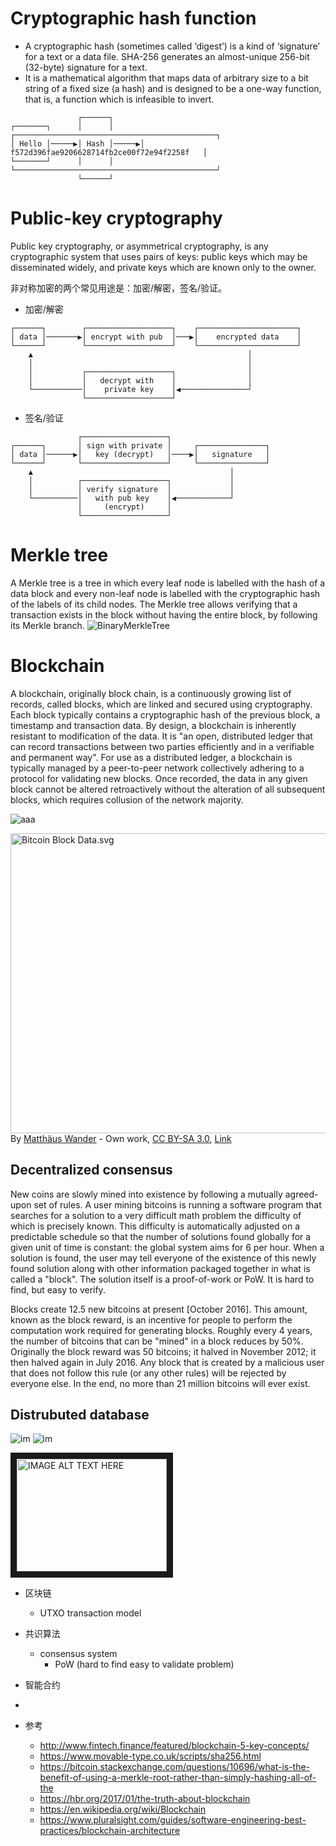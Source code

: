 # Cryptographic hash function
- A cryptographic hash (sometimes called ‘digest’) is a kind of ‘signature’ for a text or a data file. SHA-256 generates an almost-unique 256-bit (32-byte) signature for a text.
- It is a mathematical algorithm that maps data of arbitrary size to a bit string of a fixed size (a hash) and is designed to be a one-way function, that is, a function which is infeasible to invert.

```
               ┌──────┐                                                     
┌───────┐      │      │      ┌─────────────────────────────────────────────┐
│ Hello │─────▶│ Hash │─────▶│  f572d396fae9206628714fb2ce00f72e94f2258f   │
└───────┘      │      │      └─────────────────────────────────────────────┘
               └──────┘                                                     
```

# Public-key cryptography
Public key cryptography, or asymmetrical cryptography, is any cryptographic system that uses pairs of keys: public keys which may be disseminated widely, and private keys which are known only to the owner. 


非对称加密的两个常见用途是：加密/解密，签名/验证。

- 加密/解密
```
┌──────┐        ┌───────────────────┐    ┌──────────────────────┐
│ data │───────▶│ encrypt with pub  │───▶│    encrypted data    │
└──────┘        └───────────────────┘    └──────────────────────┘
    ▲                                                │           
    │                                                │           
    │           ┌───────────────────┐                │           
    │           │   decrypt with    │                │           
    └───────────│    private key    │◀───────────────┘           
                └───────────────────┘                            
```

- 签名/验证
```
               ┌───────────────────┐                      
┌──────┐       │ sign with private │     ┌───────────────┐
│ data │──────▶│   key (decrypt)   │────▶│   signature   │
└──────┘       └───────────────────┘     └───────────────┘
    ▲                                            │        
    │          ┌───────────────────┐             │        
    │          │ verify signature  │             │        
    └──────────│   with pub key    │◀────────────┘        
               │     (encrypt)     │                      
               └───────────────────┘                      
```
# Merkle tree
A Merkle tree is a tree in which every leaf node is labelled with the hash of a data block and every non-leaf node is labelled with the cryptographic hash of the labels of its child nodes.
The Merkle tree allows verifying that a transaction exists in the block without having the entire block, by following its Merkle branch.
![BinaryMerkleTree](https://ds055uzetaobb.cloudfront.net/image_optimizer/7bd6fe56d9088a8efe8d22aaf9e47cb10d18ba9d.png)

# Blockchain
A blockchain, originally block chain, is a continuously growing list of records, called blocks, which are linked and secured using cryptography. Each block typically contains a cryptographic hash of the previous block, a timestamp and transaction data. By design, a blockchain is inherently resistant to modification of the data. It is "an open, distributed ledger that can record transactions between two parties efficiently and in a verifiable and permanent way". For use as a distributed ledger, a blockchain is typically managed by a peer-to-peer network collectively adhering to a protocol for validating new blocks. Once recorded, the data in any given block cannot be altered retroactively without the alteration of all subsequent blocks, which requires collusion of the network majority.

![aaa](https://upload.wikimedia.org/wikipedia/commons/thumb/9/98/Blockchain.svg/226px-Blockchain.svg.png)

<p><a href="https://commons.wikimedia.org/wiki/File:Bitcoin_Block_Data.svg#/media/File:Bitcoin_Block_Data.svg"><img src="https://upload.wikimedia.org/wikipedia/commons/5/55/Bitcoin_Block_Data.svg" alt="Bitcoin Block Data.svg" height="480" width="640"></a><br>By <a href="//commons.wikimedia.org/wiki/User:Matth%C3%A4us_Wander" title="User:Matthäus Wander">Matthäus Wander</a> - <span class="int-own-work" lang="en">Own work</span>, <a href="https://creativecommons.org/licenses/by-sa/3.0" title="Creative Commons Attribution-Share Alike 3.0">CC BY-SA 3.0</a>, <a href="https://commons.wikimedia.org/w/index.php?curid=26816920">Link</a></p>


## Decentralized consensus

New coins are slowly mined into existence by following a mutually agreed-upon set of rules. A user mining bitcoins is running a software program that searches for a solution to a very difficult math problem the difficulty of which is precisely known. This difficulty is automatically adjusted on a predictable schedule so that the number of solutions found globally for a given unit of time is constant: the global system aims for 6 per hour. When a solution is found, the user may tell everyone of the existence of this newly found solution along with other information packaged together in what is called a "block". The solution itself is a proof-of-work or PoW. It is hard to find, but easy to verify.

Blocks create 12.5 new bitcoins at present [October 2016]. This amount, known as the block reward, is an incentive for people to perform the computation work required for generating blocks. Roughly every 4 years, the number of bitcoins that can be "mined" in a block reduces by 50%. Originally the block reward was 50 bitcoins; it halved in November 2012; it then halved again in July 2016. Any block that is created by a malicious user that does not follow this rule (or any other rules) will be rejected by everyone else. In the end, no more than 21 million bitcoins will ever exist.


## Distrubuted database

![im](https://en.wikipedia.org/wiki/File:Public-key-crypto-1.svg)
![im](https://octodex.github.com/images/yaktocat.png)

<a href="http://www.youtube.com/watch?feature=player_embedded&v=YOUTUBE_VIDEO_ID_HERE
" target="_blank"><img src="http://img.youtube.com/vi/YOUTUBE_VIDEO_ID_HERE/0.jpg" 
alt="IMAGE ALT TEXT HERE" width="240" height="180" border="10" /></a>


- 区块链
    - UTXO transaction model
- 共识算法
    - consensus system
        - PoW (hard to find easy to validate problem)

- 智能合约

- 



- 参考
    - http://www.fintech.finance/featured/blockchain-5-key-concepts/
    - https://www.movable-type.co.uk/scripts/sha256.html
    - https://bitcoin.stackexchange.com/questions/10696/what-is-the-benefit-of-using-a-merkle-root-rather-than-simply-hashing-all-of-the
    - https://hbr.org/2017/01/the-truth-about-blockchain
    - https://en.wikipedia.org/wiki/Blockchain
    - https://www.pluralsight.com/guides/software-engineering-best-practices/blockchain-architecture
